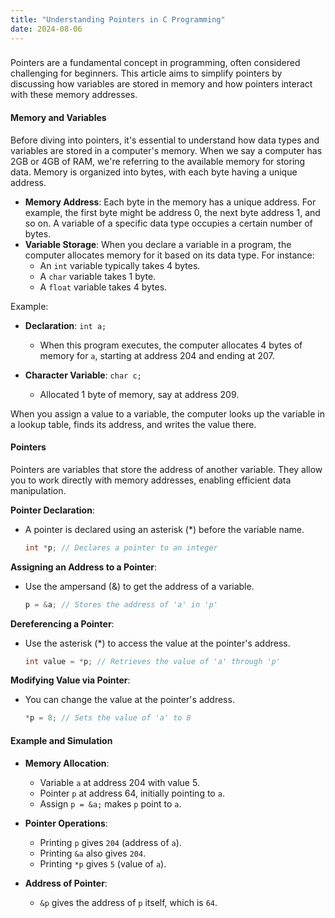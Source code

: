 ```yaml
---
title: "Understanding Pointers in C Programming"
date: 2024-08-06
---
```



### 

Pointers are a fundamental concept in programming, often considered challenging for beginners. This article aims to simplify pointers by discussing how variables are stored in memory and how pointers interact with these memory addresses.

#### Memory and Variables

Before diving into pointers, it's essential to understand how data types and variables are stored in a computer's memory. When we say a computer has 2GB or 4GB of RAM, we're referring to the available memory for storing data. Memory is organized into bytes, with each byte having a unique address.

- **Memory Address**: Each byte in the memory has a unique address. For example, the first byte might be address 0, the next byte address 1, and so on. A variable of a specific data type occupies a certain number of bytes.
- **Variable Storage**: When you declare a variable in a program, the computer allocates memory for it based on its data type. For instance:
  - An `int` variable typically takes 4 bytes.
  - A `char` variable takes 1 byte.
  - A `float` variable takes 4 bytes.

Example:

- **Declaration**: `int a;`  
  - When this program executes, the computer allocates 4 bytes of memory for `a`, starting at address 204 and ending at 207.
  
- **Character Variable**: `char c;`  
  - Allocated 1 byte of memory, say at address 209.

When you assign a value to a variable, the computer looks up the variable in a lookup table, finds its address, and writes the value there.

#### Pointers

Pointers are variables that store the address of another variable. They allow you to work directly with memory addresses, enabling efficient data manipulation.

**Pointer Declaration**:
- A pointer is declared using an asterisk (*) before the variable name.
  ```c
  int *p; // Declares a pointer to an integer
  ```

**Assigning an Address to a Pointer**:
- Use the ampersand (&) to get the address of a variable.
  ```c
  p = &a; // Stores the address of 'a' in 'p'
  ```

**Dereferencing a Pointer**:
- Use the asterisk (*) to access the value at the pointer's address.
  ```c
  int value = *p; // Retrieves the value of 'a' through 'p'
  ```

**Modifying Value via Pointer**:
- You can change the value at the pointer's address.
  ```c
  *p = 8; // Sets the value of 'a' to 8
  ```

#### Example and Simulation

- **Memory Allocation**:
  - Variable `a` at address 204 with value 5.
  - Pointer `p` at address 64, initially pointing to `a`.
  - Assign `p = &a;` makes `p` point to `a`.

- **Pointer Operations**:
  - Printing `p` gives `204` (address of `a`).
  - Printing `&a` also gives `204`.
  - Printing `*p` gives `5` (value of `a`).

- **Address of Pointer**:
  - `&p` gives the address of `p` itself, which is `64`.
